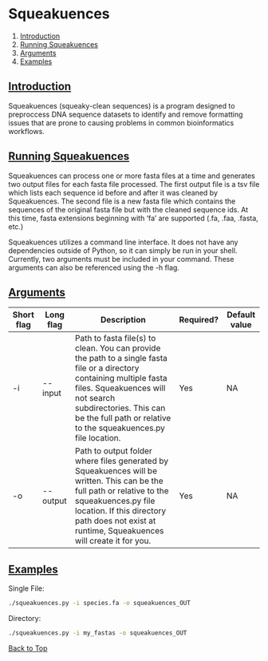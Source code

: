 <a name="top"></a>
# Squeakuences
1. [Introduction](#intro)
2. [Running Squeakuences](#running)
3. [Arguments](#arguments)
4. [Examples](#examples)

## <ins>**Introduction**</ins> <a name="intro"></a>
Squeakuences (squeaky-clean sequences) is a program designed to preproccess DNA sequence datasets to identify and remove formatting issues that are prone to causing problems in common bioinformatics workflows. 

## <ins>**Running Squeakuences**</ins> <a name="running"></a>
Squeakuences can process one or more fasta files at a time and generates two output files for each fasta file processed. The first output file is a tsv file which lists each sequence id before and after it was cleaned by Squeakuences. The second file is a new fasta file which contains the sequences of the original fasta file but with the cleaned sequence ids. At this time, fasta extensions beginning with ‘fa’ are supported (.fa, .faa, .fasta, etc.)

Squeakuences utilizes a command line interface. It does not have any dependencies outside of Python, so it can simply be run in your shell. Currently, two arguments must be included in your command. These arguments can also be referenced using the -h flag.

## <ins>**Arguments**</ins> <a name="arguments"></a>
| Short flag | Long flag         | Description | Required? | Default value |
|------------|-------------------|-------------|-----------|---------------|
| -i         | --input           | Path to fasta file(s) to clean. You can provide the path to a single fasta file or a directory containing multiple fasta files. Squeakuences will not search subdirectories. This can be the full path or relative to the squeakuences.py file location. | Yes | NA |
| -o         | --output          | Path to output folder where files generated by Squeakuences will be written. This can be the full path or relative to the squeakuences.py file location. If this directory path does not exist at runtime, Squeakuences will create it for you. | Yes | NA |

## <ins>**Examples**</ins> <a name="examples"></a>
Single File:
```bash
./squeakuences.py -i species.fa -o squeakuences_OUT
```

Directory:
```bash
./squeakuences.py -i my_fastas -o squeakuences_OUT
```

[Back to Top](#top)
